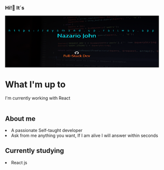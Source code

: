 ### Hi!👋 It´s

<div align="center">

  <img align="center" alt="" width="700px" height="170px" src="baner.jpg.png" />

</div>
<h1> What I'm up to</h1>
<span>  I'm currently working with React</span>
<br/>
<br/>
<h2>About me</h2>
<li>A passionate Self-taught developer</li>
<li>Ask from me anything you want, If I am alive I will answer within seconds</li>
<h2>Currently studying</h2>
<li>React js</li>
